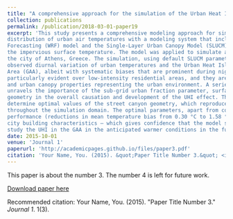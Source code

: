 ```yaml
---
title: "A comprehensive approach for the simulation of the Urban Heat Island effect with the WRF/SLUCM modeling system: The case of Athens (Greece)"
collection: publications
permalink: /publication/2018-03-01-paper19
excerpt: 'This study presents a comprehensive modeling approach for simulating the spatiotemporal 
distribution of urban air temperatures with a modeling system that includes the Weather Research and 
Forecasting (WRF) model and the Single-Layer Urban Canopy Model (SLUCM) with a modified treatment of 
the impervious surface temperature. The model was applied to simulate a 3-day summer heat wave event over 
the city of Athens, Greece. The simulation, using default SLUCM parameters, is capable of capturing the 
observed diurnal variation of urban temperatures and the Urban Heat Island (UHI) in the greater Athens 
Area (GAA), albeit with systematic biases that are prominent during nighttime hours. These biases are 
particularly evident over low-intensity residential areas, and they are associated with the surface 
and urban canopy properties representing the urban environment. A series of sensitivity simulations 
unravels the importance of the sub-grid urban fraction parameter, surface albedo, and street canyon 
geometry in the overall causation and development of the UHI effect. The sensitivities are then used to 
determine optimal values of the street canyon geometry, which reproduces the observed temperatures 
throughout the simulation domain. The optimal parameters, apart from considerably improving model 
performance (reductions in mean temperature bias from 0.30 °C to 1.58 °C), are also consistent with actual 
city building characteristics – which gives confidence that the model set-up is robust, and can be used to 
study the UHI in the GAA in the anticipated warmer conditions in the future'
date: 2015-10-01
venue: 'Journal 1'
paperurl: 'http://academicpages.github.io/files/paper3.pdf'
citation: 'Your Name, You. (2015). &quot;Paper Title Number 3.&quot; <i>Journal 1</i>. 1(3).'
---
```

This paper is about the number 3. The number 4 is left for future work.

[Download paper here](http://academicpages.github.io/files/paper3.pdf)

Recommended citation: Your Name, You. (2015). "Paper Title Number 3." <i>Journal 1</i>. 1(3).
